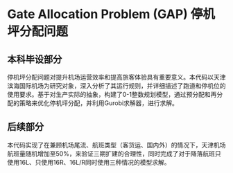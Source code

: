 # Gate Allocation Problem (GAP) 停机坪分配问题

## 本科毕设部分

停机坪分配问题对提升机场运营效率和提高旅客体验具有重要意义。本代码以天津滨海国际机场为研究对象，深入分析了其运行规则，并详细描述了跑道和停机位的使用要求。基于对生产实际的抽象，构建了0-1整数规划模型，通过预分配和再分配的策略来优化停机坪分配，并利用Gurobi求解器，进行求解。

## 后续部分

本代码实现了在兼顾机场尾流、航班类型（客货运、国内外）的情况下，天津机场航班量随机增加至50%，来验证三期扩建的合理性，同时完成了对于降落航班只使用16L、只使用16R、16L/R同时使用三种情况的模型求解。

